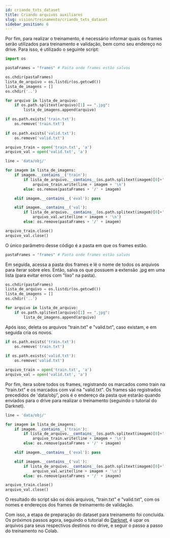 ```yaml
---
id: criando_txts_dataset
title: Criando arquivos auxiliares
slug: vision/treinamento/criando_txts_dataset
sidebar_position: 6
---
```




Por fim, para realizar o treinamento, é necessário informar quais os frames serão utilizados para treinamento e validação, bem como seu endereço no drive. Para isso, é utilizado o seguinte script:

```py
import os

pastaFrames = "frames" # Pasta onde frames estão salvos

os.chdir(pastaFrames)
lista_de_arquivo = os.listdir(os.getcwd())
lista_de_imagens = []
os.chdir('..')

for arquivo in lista_de_arquivo:
    if os.path.splitext(arquivo)[1] == ".jpg":
        lista_de_imagens.append(arquivo)

if os.path.exists('train.txt'):
    os.remove('train.txt')
    
if os.path.exists('valid.txt'):
    os.remove('valid.txt')

arquivo_train = open('train.txt', 'a')
arquivo_val = open('valid.txt', 'a')

line = 'data/obj/'

for imagem in lista_de_imagens:
    if imagem.__contains__('train'):
        if lista_de_arquivo.__contains__(os.path.splitext(imagem)[0]+'.txt'):
            arquivo_train.write(line + imagem + '\n')
        else: os.remove(pastaFrames + '/' + imagem)

    elif imagem.__contains__('eval'): pass

    elif imagem.__contains__('val'):
        if lista_de_arquivo.__contains__(os.path.splitext(imagem)[0]+'.txt'):
            arquivo_val.write(line + imagem + '\n')
        else: os.remove(pastaFrames + '/' + imagem)

arquivo_train.close()
arquivo_val.close()
```

O único parâmetro desse código é a pasta em que os frames estão.

```py
pastaFrames = "frames" # Pasta onde frames estão salvos
```

Em seguida, acessa a pasta dos frames e lê o nome de todos os arquivos para iterar sobre eles. Então, salva os que possuem a extensão .jpg em uma lista (para evitar erros com "lixo" na pasta).

```py
os.chdir(pastaFrames)
lista_de_arquivo = os.listdir(os.getcwd())
lista_de_imagens = []
os.chdir('..')

for arquivo in lista_de_arquivo:
    if os.path.splitext(arquivo)[1] == ".jpg":
        lista_de_imagens.append(arquivo)
```

Após isso, deleta os arquivos "train.txt" e "valid.txt", caso existam, e em seguida cria os novos.

```py
if os.path.exists('train.txt'):
    os.remove('train.txt')
    
if os.path.exists('valid.txt'):
    os.remove('valid.txt')

arquivo_train = open('train.txt', 'a')
arquivo_val = open('valid.txt', 'a')
```

Por fim, itera sobre todos os frames, registrando os marcados como train na "train.txt" e os marcados com val na "valid.txt". Os frames são registrados precedidos de 'data/obj/', pois é o endereço da pasta que estarão quando enviados para o drive para realizar o treinamento (seguindo o tutorial do Darknet).

```py
line = 'data/obj/'

for imagem in lista_de_imagens:
    if imagem.__contains__('train'):
        if lista_de_arquivo.__contains__(os.path.splitext(imagem)[0]+'.txt'):
            arquivo_train.write(line + imagem + '\n')
        else: os.remove(pastaFrames + '/' + imagem)

    elif imagem.__contains__('eval'): pass

    elif imagem.__contains__('val'):
        if lista_de_arquivo.__contains__(os.path.splitext(imagem)[0]+'.txt'):
            arquivo_val.write(line + imagem + '\n')
        else: os.remove(pastaFrames + '/' + imagem)

arquivo_train.close()
arquivo_val.close()
```

O resultado do script são os dois arquivos, "train.txt" e "valid.txt", com os nomes e endereços dos frames de treinamento de validação.

Com isso, a etapa de preparação do dataset para treinamento foi concluída. Os próximos passos agora, seguindo o tutorial do [Darknet](https://github.com/AlexeyAB/darknet), é upar os arquivos para seus respectivos destinos no drive, e seguir o passo a passo do treinamento no Colab.